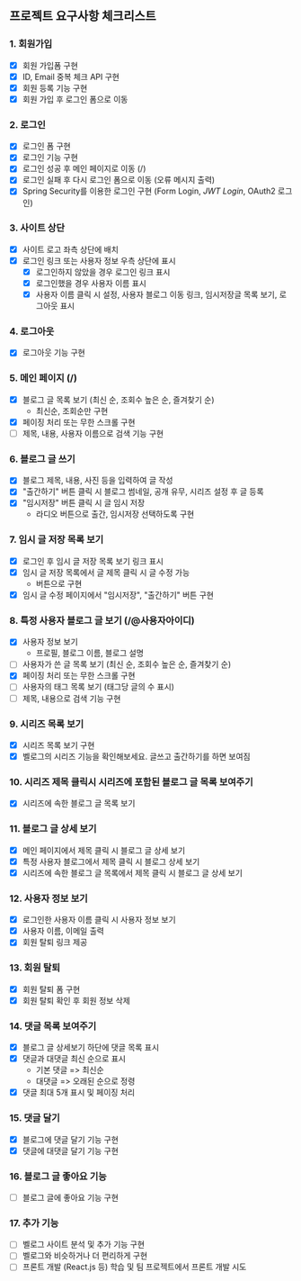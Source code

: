 ## 프로젝트 요구사항 체크리스트

### 1. 회원가입
- [x] 회원 가입폼 구현
- [x] ID, Email 중복 체크 API 구현
- [x] 회원 등록 기능 구현
- [x] 회원 가입 후 로그인 폼으로 이동

### 2. 로그인
- [x] 로그인 폼 구현
- [x] 로그인 기능 구현
- [x] 로그인 성공 후 메인 페이지로 이동 (/)
- [x] 로그인 실패 후 다시 로그인 폼으로 이동 (오류 메시지 출력)
- [x] Spring Security를 이용한 로그인 구현 (Form Login, _JWT Login_, OAuth2 로그인)

### 3. 사이트 상단
- [x] 사이트 로고 좌측 상단에 배치
- [x] 로그인 링크 또는 사용자 정보 우측 상단에 표시
    - [x] 로그인하지 않았을 경우 로그인 링크 표시
    - [x] 로그인했을 경우 사용자 이름 표시
    - [x] 사용자 이름 클릭 시 설정, 사용자 블로그 이동 링크, 임시저장글 목록 보기, 로그아웃 표시

### 4. 로그아웃
- [x] 로그아웃 기능 구현

### 5. 메인 페이지 (/)
- [x] 블로그 글 목록 보기 (최신 순, 조회수 높은 순, 즐겨찾기 순)
  - 최신순, 조회순만 구현
- [x] 페이징 처리 또는 무한 스크롤 구현
- [ ] 제목, 내용, 사용자 이름으로 검색 기능 구현

### 6. 블로그 글 쓰기
- [x] 블로그 제목, 내용, 사진 등을 입력하여 글 작성
- [x] "출간하기" 버튼 클릭 시 블로그 썸네일, 공개 유무, 시리즈 설정 후 글 등록
- [x] "임시저장" 버튼 클릭 시 글 임시 저장
  - 라디오 버튼으로 출간, 임시저장 선택하도록 구현

### 7. 임시 글 저장 목록 보기
- [x] 로그인 후 임시 글 저장 목록 보기 링크 표시
- [x] 임시 글 저장 목록에서 글 제목 클릭 시 글 수정 가능
  - 버튼으로 구현
- [x] 임시 글 수정 페이지에서 "임시저장", "출간하기" 버튼 구현

### 8. 특정 사용자 블로그 글 보기 (/@사용자아이디)
- [x] 사용자 정보 보기
  - 프로필, 블로그 이름, 블로그 설명
- [ ] 사용자가 쓴 글 목록 보기 (최신 순, 조회수 높은 순, 즐겨찾기 순)
- [x] 페이징 처리 또는 무한 스크롤 구현
- [ ] 사용자의 태그 목록 보기 (태그당 글의 수 표시)
- [ ] 제목, 내용으로 검색 기능 구현

### 9. 시리즈 목록 보기
- [x] 시리즈 목록 보기 구현
- [x] 벨로그의 시리즈 기능을 확인해보세요. 글쓰고 출간하기를 하면 보여짐

### 10. 시리즈 제목 클릭시 시리즈에 포함된 블로그 글 목록 보여주기
- [x] 시리즈에 속한 블로그 글 목록 보기

### 11. 블로그 글 상세 보기
- [x] 메인 페이지에서 제목 클릭 시 블로그 글 상세 보기
- [x] 특정 사용자 블로그에서 제목 클릭 시 블로그 상세 보기
- [x] 시리즈에 속한 블로그 글 목록에서 제목 클릭 시 블로그 글 상세 보기

### 12. 사용자 정보 보기
- [x] 로그인한 사용자 이름 클릭 시 사용자 정보 보기
- [x] 사용자 이름, 이메일 출력
- [x] 회원 탈퇴 링크 제공

### 13. 회원 탈퇴
- [x] 회원 탈퇴 폼 구현
- [x] 회원 탈퇴 확인 후 회원 정보 삭제

### 14. 댓글 목록 보여주기
- [x] 블로그 글 상세보기 하단에 댓글 목록 표시
- [x] 댓글과 대댓글 최신 순으로 표시
  - 기본 댓글 =>  최신순
  - 대댓글 => 오래된 순으로 정령
- [x] 댓글 최대 5개 표시 및 페이징 처리

### 15. 댓글 달기
- [x] 블로그에 댓글 달기 기능 구현
- [x] 댓글에 대댓글 달기 기능 구현

### 16. 블로그 글 좋아요 기능
- [ ] 블로그 글에 좋아요 기능 구현

### 17. 추가 기능
- [ ] 벨로그 사이트 분석 및 추가 기능 구현
- [ ] 벨로그와 비슷하거나 더 편리하게 구현
- [ ] 프론트 개발 (React.js 등) 학습 및 팀 프로젝트에서 프론트 개발 시도